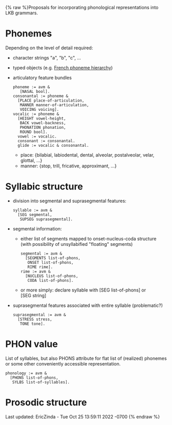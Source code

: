 {% raw %}Proposals for incorporating phonological representations into LKB
grammars.

# Phonemes

Depending on the level of detail required:

- character strings "a", "b", "c", …
- typed objects (e.g. [French phoneme
hierarchy](../PhonologyTop_FrenchPhonemes))
- articulatory feature bundles
  
      phoneme := avm &
         [NASAL bool].
      consonantal := phoneme &
        [PLACE place-of-articulation,
         MANNER manner-of-articulation,
         VOICING voicing].
      vocalic := phoneme &
        [HEIGHT vowel-height,
         BACK vowel-backness,
         PHONATION phonation,
         ROUND bool].   
        vowel := vocalic.
        consonant := consonantal.
        glide := vocalic & consonantal.
  
  - place: {bilabial, labiodental, dental, alveolar, postalveolar,
velar, glottal, …}
  - manner: {stop, trill, fricative, approximant, …}

# Syllabic structure

- division into segmental and suprasegmental features:
  
      syllable := avm &
        [SEG segmental,
         SUPSEG suprasegmental].
- segmental information:
  - either list of segments mapped to onset-nucleus-coda structure
(with possibility of unsyllabified "floating" segments)
    
        segmental := avm &
          [SEGMENTS list-of-phons,
           ONSET list-of-phons,
           RIME rime].
        rime := avm &
          [NUCLEUS list-of-phons,
           CODA list-of-phons].
  - or more simply: declare syllable with \[SEG list-of-phons\] or
\[SEG string\]
- suprasegmental features associated with entire syllable
(problematic?)
  
      suprasegmental := avm &
        [STRESS stress,
         TONE tone].

# PHON value

List of syllables, but also PHONS attribute for flat list of (realized)
phonemes or some other conveniently accessible representation.

    phonology := avm &
      [PHONS list-of-phons,
       SYLBS list-of-syllables].

# Prosodic structure

Last updated: EricZinda - Tue Oct 25 13:59:11 2022 -0700
{% endraw %}